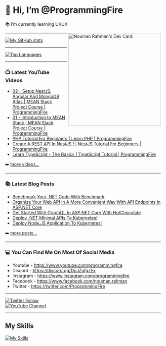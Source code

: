 # 👋 Hi, I’m @ProgrammingFire
📚 I’m currently learning UI/UX

<div align="left">
  <a href="https://app.daily.dev/programmingfire"><img align="right" width="300" src="https://api.daily.dev/devcards/86dba213ca724d5892a77340b0410d32.png?r=orz" alt="Nouman Rahman's Dev Card"/></a>
</div>

---

[![My GitHub stats](https://github-readme-stats.vercel.app/api?username=programmingfire&theme=github_dark&show_icons=true)](https://github.com/anuraghazra/github-readme-stats)

---

[![Top Languages](https://github-readme-stats.vercel.app/api/top-langs/?username=programmingfire&theme=github_dark&show_icons=true)](https://github.com/anuraghazra/github-readme-stats)

---

### 📺 Latest YouTube Videos

<!-- YOUTUBE:START -->
- [02 - Setup NestJS, Angular And MongoDB Atlas | MEAN Stack Project Course | ProgrammingFire](https://www.youtube.com/watch?v=PffxVIxLGMU)
- [01 - Introduction to MEAN Stack | MEAN Stack Project Course | ProgrammingFire](https://www.youtube.com/watch?v=uCbo1Ix3SIA)
- [PHP Tutorial For Beginners | Learn PHP | ProgrammingFire](https://www.youtube.com/watch?v=YQqQHKgmKGc)
- [Create A REST API In NestJS ! | NestJS Tutorial For Beginners | ProgrammingFire](https://www.youtube.com/watch?v=q488cm7UQIo)
- [Learn TypeScript - The Basics | TypeScript Tutorial | ProgrammingFire](https://www.youtube.com/watch?v=gmxI1zjckPQ)
<!-- YOUTUBE:END -->

➡️ [more videos...](https://youtube.com/c/ProgrammingFire)

---

### 📚 Latest Blog Posts

<!-- POSTS:START -->
- [Benchmark Your .NET Code With Benchmark](https://programmingfire.com/benchmark-your-dotnet-code-with-benchmark-dotnet)
- [Organize Your Web API In A More Convenient Way With API Endpoints In ASP.NET Core](https://programmingfire.com/organize-your-web-api-in-a-more-convenient-way-with-api-endpoints-in-aspnet-core)
- [Get Started With GraphQL In ASP.NET Core With HotChocolate](https://programmingfire.com/get-started-with-graphql-in-aspnet-core-with-hot-chocolate)
- [Deploy .NET Minimal APIs To Kubernetes!](https://programmingfire.com/deploy-dotnet-minimal-apis-to-kubernetes)
- [Deploy Node.JS Application To Kubernetes!](https://programmingfire.com/deploy-nodejs-application-to-kubernetes)
<!-- POSTS:END -->

➡️ [more posts...](https://programmingfire.com/)

---

### 💻 You Can Find Me On Most Of Social Media

* Youtube - https://www.youtube.com/programmingfire
* Discord - https://discord.gg/DnJZufgzEx
* Instagram - https://www.instagram.com/programmingfire
* Facebook - https://www.facebook.com/nouman.rahman
* Twitter - https://twitter.com/ProgrammingFire

---

[![Twitter Follow](https://img.shields.io/twitter/follow/ProgrammingFire?label=Follow%20On%20Twitter&style=social)](https://twitter.com/ProgrammingFire)
<br>
[![YouTube Channel](https://img.shields.io/youtube/channel/subscribers/UCWOD0-JKR1WfpEf_MhdY2pw?label=Subscribe%20On%20YouTube&style=social)](https://youtube.com/c/ProgrammingFire)

---

## My Skills
[![My Skills](https://skillicons.dev/icons?i=dotnet,cs,js,ts,html,css,wasm,git,vscode,docker,kubernetes,redis,postgres,mongodb,md,linux,graphql,go,figma)](https://skillicons.dev)
